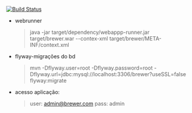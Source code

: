 [![Build Status](https://travis-ci.org/rfaguiar/spring-mvc-brewer.svg?branch=master)](https://travis-ci.org/rfaguiar/spring-mvc-brewer)

* webrunner
    > java -jar target/dependency/webappp-runner.jar target/brewer.war --contex-xml target/brewer/META-INF/context.xml

* flyway-migrações do bd
    > mvn -Dflyway.user=root -Dflyway.password=root -Dflyway.url=jdbc:mysql://localhost:3306/brewer?useSSL=false flyway:migrate
* acesso aplicação:
    > user: admin@brewer.com
    > pass: admin